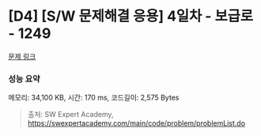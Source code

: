 # [D4] [S/W 문제해결 응용] 4일차 - 보급로 - 1249 

[문제 링크](https://swexpertacademy.com/main/code/problem/problemDetail.do?contestProbId=AV15QRX6APsCFAYD) 

### 성능 요약

메모리: 34,100 KB, 시간: 170 ms, 코드길이: 2,575 Bytes



> 출처: SW Expert Academy, https://swexpertacademy.com/main/code/problem/problemList.do